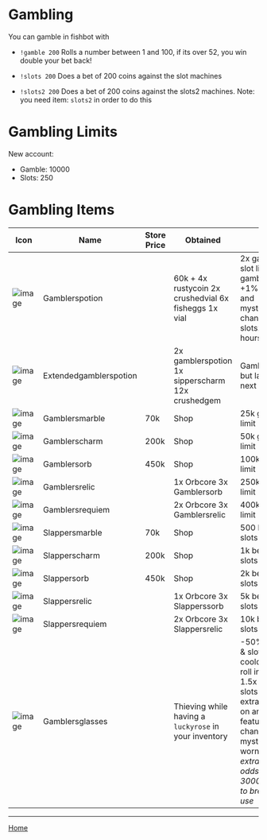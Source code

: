 # Gambling #

You can gamble in fishbot with

- `!gamble 200` Rolls a number between 1 and 100, if its over 52, you win double your bet back!

- `!slots 200` Does a bet of 200 coins against the slot machines

- `!slots2 200` Does a bet of 200 coins against the slots2 machines. Note: you need item: `slots2` in order to do this


# Gambling Limits #

New account:

- Gamble: 10000
- Slots: 250
  

# Gambling Items #

| Icon | Name | Store Price | Obtained | Effect |
| ------ | ------ | ----- | ------- | ---- |
| ![image](https://fishbot.app/items/gamblerspotion.png) | Gamblerspotion | | 60k + 4x rustycoin 2x crushedvial 6x fisheggs 1x vial |  2x gamble and slot limit, +1 to gamble rolls, +1% feature and mysteryprize chance in slots2 for 2 hours|
| ![image](https://fishbot.app/items/extendedgamblerspotion.png) | Extendedgamblerspotion | | 2x gamblerspotion 1x sipperscharm 12x crushedgem |  Gamblerspotion but lasts until next reset |
| ![image](https://fishbot.app/items/gamblersmarble.png) | Gamblersmarble | 70k | Shop | 25k gamble limit |
| ![image](https://fishbot.app/items/gamblerscharm.png) | Gamblerscharm | 200k | Shop | 50k gamble limit  |
| ![image](https://fishbot.app/items/gamblersorb.png) | Gamblersorb | 450k | Shop |  100k gamble limit  |
| ![image](https://fishbot.app/items/gamblersrelic.png) | Gamblersrelic |  |1x Orbcore 3x Gamblersorb|  250k gamble limit  |
| ![image](https://fishbot.app/items/gamblersrequiem.png) | Gamblersrequiem | |2x Orbcore 3x Gamblersrelic |  400k gamble limit  |
| ![image](https://fishbot.app/items/slappersmarble.png) | Slappersmarble | 70k | Shop | 500 bet limit on slots & slots2 |
| ![image](https://fishbot.app/items/slapperscharm.png) | Slapperscharm| 200k | Shop | 1k bet limit on slots & slots2  |
| ![image](https://fishbot.app/items/slappersorb.png) | Slappersorb | 450k |  Shop  | 2k bet limit on slots & slots2   |
| ![image](https://fishbot.app/items/slappersrelic.png) | Slappersrelic |   | 1x Orbcore 3x Slapperssorb |  5k bet limit on slots & slots2   |
| ![image](https://fishbot.app/items/slappersrequiem.png) | Slappersrequiem | |2x Orbcore 3x Slappersrelic |  10k bet limit on slots & slots2    |
| ![image](https://fishbot.app/items/gamblersglasses.png) | Gamblersglasses | | Thieving while having a `luckyrose` in your inventory | -50% gamble & slots cooldown,  +1 roll in duels, 1.5x gamble & slots limit, +3 extra free spins on any slots2 feature, +1% chance of mysteryprize. If worn: *+1% extra feech odds but  1 in 3000 chance to break per use* |








-----------------------------

[Home](https://fishbotapp.github.io/fishbotwiki/)

